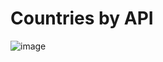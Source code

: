 # Countries by API

![image](https://user-images.githubusercontent.com/55210294/116853813-b7015b00-ac07-11eb-856f-1e9741b214aa.png)
